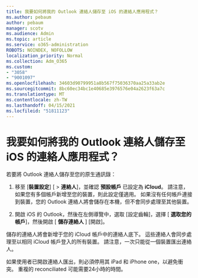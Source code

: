 ```yaml
---
title: 我要如何將我的 Outlook 連絡人儲存至 iOS 的連絡人應用程式？
ms.author: pebaum
author: pebaum
manager: scotv
ms.audience: Admin
ms.topic: article
ms.service: o365-administration
ROBOTS: NOINDEX, NOFOLLOW
localization_priority: Normal
ms.collection: Adm_O365
ms.custom:
- "3058"
- "9001097"
ms.openlocfilehash: 34603d90799951a8b567f75036370aa25a33ab2e
ms.sourcegitcommit: 8bc60ec34bc1e40685e3976576e04a2623f63a7c
ms.translationtype: MT
ms.contentlocale: zh-TW
ms.lasthandoff: 04/15/2021
ms.locfileid: "51811123"
---
```

# <a name="how-do-i-save-my-outlook-contacts-to-my-ios-contacts-app"></a>我要如何將我的 Outlook 連絡人儲存至 iOS 的連絡人應用程式？

若要將 Outlook 連絡人儲存至您的原生通訊錄：
 
1. 移至 [**裝置設定**] [  >  **連絡人**]，並確認 **預設帳戶** 已設定為 **iCloud**。 請注意，如果您有多個帳戶新增至您的裝置，則此設定僅適用。 如果沒有任何帳戶連接到裝置，您的 Outlook 連絡人將會儲存在本機，但不會同步處理至其他裝置。
 
2. 開啟 iOS 的 Outlook，然後在左側導覽中，選取 [設定齒輪]，選擇 [ **選取您的帳戶**]，然後開啟 [ **儲存連絡人** ] [開啟]。
 
儲存的連絡人將會新增于您的 iCloud 帳戶中的連絡人底下。 這些連絡人會同步處理至以相同 iCloud 帳戶登入的所有裝置。 請注意，一次只能從一個裝置匯出連絡人。
 
如果使用者已開啟連絡人匯出，則必須停用其 iPad 和 iPhone one，以避免衝突。 重複的 reconciliated 可能需要24小時的時間。